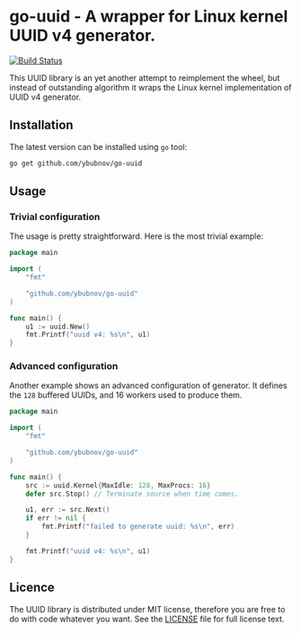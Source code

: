 # go-uuid - A wrapper for Linux kernel UUID v4 generator.

[![Build Status][BuildStatus]](https://travis-ci.org/ybubnov/go-uuid)

This UUID library is an yet another attempt to reimplement the wheel, but
instead of outstanding algorithm it wraps the Linux kernel implementation
of UUID v4 generator.


## Installation

The latest version can be installed using ```go``` tool:
```sh
go get github.com/ybubnov/go-uuid
```


## Usage

### Trivial configuration
The usage is pretty straightforward. Here is the most trivial example:
```go
package main

import (
    "fmt"

    "github.com/ybubnov/go-uuid"
)

func main() {
    u1 := uuid.New()
    fmt.Printf("uuid v4: %s\n", u1)
}
```

### Advanced configuration
Another example shows an advanced configuration of generator. It defines the
```128``` buffered UUIDs, and 16 workers used to produce them.

```go
package main

import (
    "fmt"

    "github.com/ybubnov/go-uuid"
)

func main() {
    src := uuid.Kernel{MaxIdle: 128, MaxProcs: 16}
    defer src.Stop() // Terminate source when time comes.

    u1, err := src.Next()
    if err != nil {
        fmt.Printf("failed to generate uuid: %s\n", err)
    }

    fmt.Printf("uuid v4: %s\n", u1)
}
```


## Licence

The UUID library is distributed under MIT license, therefore you are free to do
with code whatever you want. See the [LICENSE](LICENSE) file for full license text.

[BuildStatus]:   https://travis-ci.org/ybubnov/go-uuid.svg?branch=master
